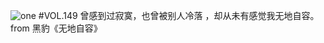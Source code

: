 ![one](http://image.wufazhuce.com/Fl7iSZY-fBlCO1rtfI7WVN-2PVb8)
#VOL.149
曾感到过寂寞，也曾被别人冷落 ，却从未有感觉我无地自容。from 黑豹《无地自容》